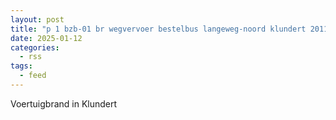 ```yaml
---
layout: post
title: "p 1 bzb-01 br wegvervoer bestelbus langeweg-noord klundert 201133"
date: 2025-01-12
categories: 
  - rss
tags: 
  - feed
---
```


Voertuigbrand in Klundert
